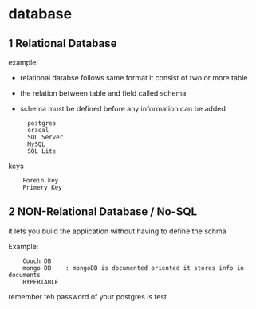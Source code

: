 # database

## 1 Relational Database

example: 

* relational databse follows same format it consist of two or more table
* the relation between table and field called schema
* schema must be defined before any information can be added

        postgres
        oracal
        SQL Server
        MySQL
        SQL Lite

keys

        Forein key
        Primery Key


## 2 NON-Relational Database / No-SQL

it lets you build the application without having to define the schma

Example:

        Couch DB
        mongo DB    : mongoDB is documented oriented it stores info in documents
        HYPERTABLE




remember teh password of your postgres is test

